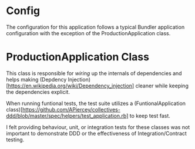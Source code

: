 # Config
The configuration for this application follows a typical Bundler application configuration with the exception of the ProductionApplication class.

# ProductionApplication Class
This class is responsible for _wiring_ up the internals of dependencies and helps making (Depdency Injection)[https://en.wikipedia.org/wiki/Dependency_injection] cleaner while keeping the dependencies explicit.

When running funtional tests, the test suite utilizes a (FuntionalApplication class)[https://github.com/APiercey/collectives-ddd/blob/master/spec/helpers/test_application.rb] to keep test fast.

I felt providing behaviour, unit, or integration tests for these classes was not important to demonstrate DDD or the effectiveness of Integration/Contract testing.
